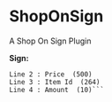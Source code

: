 # ShopOnSign
A Shop On Sign Plugin

**Sign:**
```Line 1 : shop
Line 2 : Price  (500)
Line 3 : Item Id  (264)
Line 4 : Amount  (10)```

